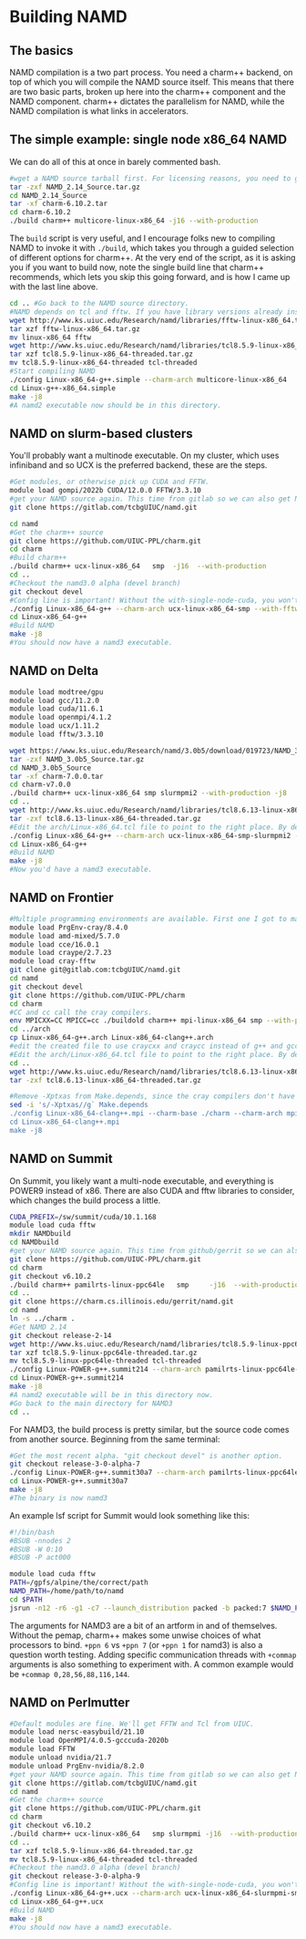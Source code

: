 # Building NAMD

## The basics

NAMD compilation is a two part process. You need a charm++ backend, on top of which you will compile the NAMD source itself. This means that there are two basic parts, broken up here into the charm++ component and the NAMD component. charm++ dictates the parallelism for NAMD, while the NAMD compilation is what links in accelerators.

## The simple example: single node x86_64 NAMD

We can do all of this at once in barely commented bash.
```bash
#wget a NAMD source tarball first. For licensing reasons, you need to get this yourself.
tar -zxf NAMD_2.14_Source.tar.gz
cd NAMD_2.14_Source
tar -xf charm-6.10.2.tar
cd charm-6.10.2
./build charm++ multicore-linux-x86_64 -j16 --with-production
```

The `build` script is very useful, and I encourage folks new to compiling NAMD to invoke it with `./build`, which takes you through a guided selection of different options for charm++. At the very end of the script, as it is asking you if you want to build now, note the single build line that charm++ recommends, which lets you skip this going forward, and is how I came up with the last line above.

```bash
cd .. #Go back to the NAMD source directory.
#NAMD depends on tcl and fftw. If you have library versions already installed, you *can* use them. For a minimum of fuss, you can pull the downloads directly from the NAMD developers.
wget http://www.ks.uiuc.edu/Research/namd/libraries/fftw-linux-x86_64.tar.gz
tar xzf fftw-linux-x86_64.tar.gz
mv linux-x86_64 fftw
wget http://www.ks.uiuc.edu/Research/namd/libraries/tcl8.5.9-linux-x86_64-threaded.tar.gz
tar xzf tcl8.5.9-linux-x86_64-threaded.tar.gz
mv tcl8.5.9-linux-x86_64-threaded tcl-threaded
#Start compiling NAMD
./config Linux-x86_64-g++.simple --charm-arch multicore-linux-x86_64
cd Linux-g++-x86_64.simple
make -j8
#A namd2 executable now should be in this directory.
```

## NAMD on slurm-based clusters

You'll probably want a multinode executable. On my cluster, which uses infiniband and so UCX is the preferred backend, these are the steps.

```bash
#Get modules, or otherwise pick up CUDA and FFTW.
module load gompi/2022b CUDA/12.0.0 FFTW/3.3.10
#get your NAMD source again. This time from gitlab so we can also get NAMD3
git clone https://gitlab.com/tcbgUIUC/namd.git

cd namd
#Get the charm++ source
git clone https://github.com/UIUC-PPL/charm.git
cd charm
#Build charm++
./build charm++ ucx-linux-x86_64   smp  -j16  --with-production
cd ..
#Checkout the namd3.0 alpha (devel branch)
git checkout devel
#Config line is important! Without the with-single-node-cuda, you won't have CUDASOAIntegrate
./config Linux-x86_64-g++ --charm-arch ucx-linux-x86_64-smp --with-fftw3 --with-cuda --with-single-node-cuda
cd Linux-x86_64-g++
#Build NAMD
make -j8
#You should now have a namd3 executable.
```

## NAMD on Delta

```bash
module load modtree/gpu
module load gcc/11.2.0
module load cuda/11.6.1
module load openmpi/4.1.2
module load ucx/1.11.2
module load fftw/3.3.10

wget https://www.ks.uiuc.edu/Research/namd/3.0b5/download/019723/NAMD_3.0b5_Source.tar.gz
tar -zxf NAMD_3.0b5_Source.tar.gz 
cd NAMD_3.0b5_Source
tar -xf charm-7.0.0.tar
cd charm-v7.0.0
./build charm++ ucx-linux-x86_64 smp slurmpmi2 --with-production -j8
cd ..
wget http://www.ks.uiuc.edu/Research/namd/libraries/tcl8.6.13-linux-x86_64-threaded.tar.gz .
tar -zxf tcl8.6.13-linux-x86_64-threaded.tar.gz
#Edit the arch/Linux-x86_64.tcl file to point to the right place. By default it points to a non-existent file
./config Linux-x86_64-g++ --charm-arch ucx-linux-x86_64-smp-slurmpmi2 --with-cuda --with-single-node-cuda --with-fftw3
cd Linux-x86_64-g++
#Build NAMD
make -j8
#Now you'd have a namd3 executable.
```

## NAMD on Frontier

```bash
#Multiple programming environments are available. First one I got to make sense was cray.
module load PrgEnv-cray/8.4.0
module load amd-mixed/5.7.0
module load cce/16.0.1
module load craype/2.7.23
module load cray-fftw
git clone git@gitlab.com:tcbgUIUC/namd.git
cd namd
git checkout devel
git clone https://github.com/UIUC-PPL/charm
cd charm
#CC and cc call the cray compilers.
env MPICXX=CC MPICC=cc ./buildold charm++ mpi-linux-x86_64 smp --with-production -j8
cd ../arch
cp Linux-x86_64-g++.arch Linux-x86_64-clang++.arch
#edit the created file to use craycxx and craycc instead of g++ and gcc.
#Edit the arch/Linux-x86_64.tcl file to point to the right place. By default it points to a non-existent file
cd ..
wget http://www.ks.uiuc.edu/Research/namd/libraries/tcl8.6.13-linux-x86_64-threaded.tar.gz
tar -zxf tcl8.6.13-linux-x86_64-threaded.tar.gz

#Remove -Xptxas from Make.depends, since the cray compilers don't have that option.
sed -i 's/-Xptxas//g` Make.depends
./config Linux-x86_64-clang++.mpi --charm-base ./charm --charm-arch mpi-linux-x86_64-smp --with-hip --rocm-prefix $ROCM_PATH --with-fftw3 --fftw-prefix $FFTW_ROOT --with-single-node-hip
cd Linux-x86_64-clang++.mpi
make -j8
```


## NAMD on Summit

On Summit, you likely want a multi-node executable, and everything is POWER9 instead of x86. There are also CUDA and fftw libraries to consider, which changes the build process a little.

```bash
CUDA_PREFIX=/sw/summit/cuda/10.1.168
module load cuda fftw
mkdir NAMDbuild
cd NAMDbuild
#get your NAMD source again. This time from github/gerrit so we can also get NAMD3
git clone https://github.com/UIUC-PPL/charm.git
cd charm
git checkout v6.10.2
./build charm++ pamilrts-linux-ppc64le   smp     -j16  --with-production
cd ..
git clone https://charm.cs.illinois.edu/gerrit/namd.git
cd namd
ln -s ../charm .
#Get NAMD 2.14
git checkout release-2-14
wget http://www.ks.uiuc.edu/Research/namd/libraries/tcl8.5.9-linux-ppc64le-threaded.tar.gz
tar xzf tcl8.5.9-linux-ppc64le-threaded.tar.gz
mv tcl8.5.9-linux-ppc64le-threaded tcl-threaded
./config Linux-POWER-g++.summit214 --charm-arch pamilrts-linux-ppc64le-smp --with-fftw3 --with-cuda --cuda-prefix $CUDA_PREFIX
cd Linux-POWER-g++.summit214
make -j8
#A namd2 executable will be in this directory now.
#Go back to the main directory for NAMD3
cd ..
```

For NAMD3, the build process is pretty similar, but the source code comes from another source. Beginning from the same terminal:

```bash
#Get the most recent alpha. "git checkout devel" is another option.
git checkout release-3-0-alpha-7
./config Linux-POWER-g++.summit30a7 --charm-arch pamilrts-linux-ppc64le-smp --with-fftw3 --with-cuda --cuda-prefix $CUDA_PREFIX --with-single-node-cuda
cd Linux-POWER-g++.summit30a7
make -j8
#The binary is now namd3
```

An example lsf script for Summit would look something like this:

```bash
#!/bin/bash
#BSUB -nnodes 2
#BSUB -W 0:10
#BSUB -P act000

module load cuda fftw
PATH=/gpfs/alpine/the/correct/path
NAMD_PATH=/home/path/to/namd
cd $PATH
jsrun -n12 -r6 -g1 -c7 --launch_distribution packed -b packed:7 $NAMD_PATH/namd3 +ignoresharing +ppn 6 +pemap 0-83:4,88-171:4 stmv.namd > stmv.log
```

The arguments for NAMD3 are a bit of an artform in and of themselves. Without the pemap, charm++ makes some unwise choices of what processors to bind. `+ppn 6` vs `+ppn 7` (or `+ppn 1` for namd3) is also a question worth testing. Adding specific communication threads with `+commap` arguments is also something to experiment with. A common example would be `+commap 0,28,56,88,116,144`.


## NAMD on Perlmutter

```bash
#Default modules are fine. We'll get FFTW and Tcl from UIUC.
module load nersc-easybuild/21.10
module load OpenMPI/4.0.5-gcccuda-2020b
module load FFTW
module unload nvidia/21.7
module unload PrgEnv-nvidia/8.2.0
#get your NAMD source again. This time from gitlab so we can also get NAMD3
git clone https://gitlab.com/tcbgUIUC/namd.git
cd namd
#Get the charm++ source
git clone https://github.com/UIUC-PPL/charm.git
cd charm
git checkout v6.10.2
./build charm++ ucx-linux-x86_64   smp slurmpmi -j16  --with-production
cd ..
tar xzf tcl8.5.9-linux-x86_64-threaded.tar.gz
mv tcl8.5.9-linux-x86_64-threaded tcl-threaded
#Checkout the namd3.0 alpha (devel branch)
git checkout release-3-0-alpha-9
#Config line is important! Without the with-single-node-cuda, you won't have CUDASOAIntegrate
./config Linux-x86_64-g++.ucx --charm-arch ucx-linux-x86_64-slurmpmi-smp --with-cuda --with-single-node-cuda --with-fftw3
cd Linux-x86_64-g++.ucx
#Build NAMD
make -j8
#You should now have a namd3 executable.
```
